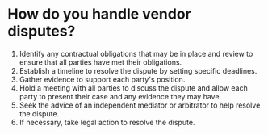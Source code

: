 # How do you handle vendor disputes?



1. Identify any contractual obligations that may be in place and review to ensure that all parties have met their obligations.
2. Establish a timeline to resolve the dispute by setting specific deadlines.
3. Gather evidence to support each party's position.
4. Hold a meeting with all parties to discuss the dispute and allow each party to present their case and any evidence they may have.
5. Seek the advice of an independent mediator or arbitrator to help resolve the dispute.
6. If necessary, take legal action to resolve the dispute.
